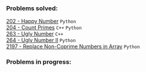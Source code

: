 ### Problems solved:

[202 - Happy Number](https://leetcode.com/problems/happy-number/) `Python`  
[204 - Count Primes](https://leetcode.com/problems/count-primes/) `C++` `Python`  
[263 - Ugly Number](https://leetcode.com/problems/ugly-number/) `C++`  
[264 - Ugly Number II](https://leetcode.com/problems/ugly-number-ii/) `Python`  
[2197 - Replace Non-Coprime Numbers in Array](https://leetcode.com/problems/replace-non-coprime-numbers-in-array/) `Python`  

### Problems in progress:

